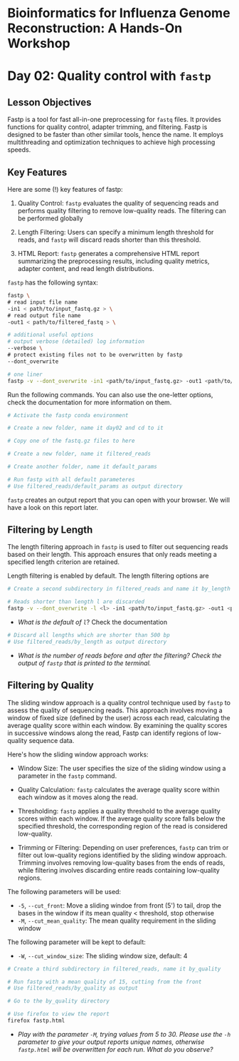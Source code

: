 # Bioinformatics for Influenza Genome Reconstruction: A Hands-On Workshop
# Day 02: Quality control with `fastp`

## Lesson Objectives

Fastp is a tool for fast all-in-one preprocessing for `fastq` files. It provides functions for quality control, adapter trimming, and filtering. Fastp is designed to be faster than other similar tools, hence the name. It employs multithreading and optimization techniques to achieve high processing speeds.

## Key Features
Here are some (!) key features of fastp:

1. Quality Control: `fastp` evaluates the quality of sequencing reads and performs quality filtering to remove low-quality reads. The filtering can be performed globally

2. Length Filtering: Users can specify a minimum length threshold for reads, and `fastp` will discard reads shorter than this threshold.

3. HTML Report: `fastp` generates a comprehensive HTML report summarizing the preprocessing results, including quality metrics, adapter content, and read length distributions.

`fastp` has the following syntax:
```bash
fastp \
# read input file name
-in1 < path/to/input_fastq.gz > \
# read output file name
-out1 < path/to/filtered_fastq > \

# additional useful options
# output verbose (detailed) log information
--verbose \
# protect existing files not to be overwritten by fastp
--dont_overwrite

# one liner
fastp -v --dont_overwrite -in1 <path/to/input_fastq.gz> -out1 <path/to/filtered_fastq>
```

Run the following commands. You can also use the one-letter options, check the documentation for more information on them.

```bash
# Activate the fastp conda environment

# Create a new folder, name it day02 and cd to it

# Copy one of the fastq.gz files to here

# Create a new folder, name it filtered_reads

# Create another folder, name it default_params 

# Run fastp with all default parameteres
# Use filtered_reads/default_params as output directory

```
`fastp` creates an output report that you can open with your browser. We will have a look on this report later.


## Filtering by Length
The length filtering approach in `fastp` is used to filter out sequencing reads based on their length. This approach ensures that only reads meeting a specified length criterion are retained.

Length filtering is enabled by default. The length filtering options are

```bash
# Create a second subdirectory in filtered_reads and name it by_length

# Reads shorter than length l are discarded
fastp -v --dont_overwrite -l <l> -in1 <path/to/input_fastq.gz> -out1 <path/to/filtered_fastq>
```
* _What is the default of `l`_? Check the documentation

```bash
# Discard all lengths which are shorter than 500 bp
# Use filtered_reads/by_length as output directory

```

* _What is the number of reads before and after the filtering? Check the output of `fastp` that is printed to the terminal._


## Filtering by Quality
The sliding window approach is a quality control technique used by `fastp` to assess the quality of sequencing reads. This approach involves moving a window of fixed size (defined by the user) across each read, calculating the average quality score within each window. By examining the quality scores in successive windows along the read, Fastp can identify regions of low-quality sequence data.

Here's how the sliding window approach works:

* Window Size: The user specifies the size of the sliding window using a parameter in the `fastp` command.

* Quality Calculation: `fastp` calculates the average quality score within each window as it moves along the read.

* Thresholding: `fastp` applies a quality threshold to the average quality scores within each window. If the average quality score falls below the specified threshold, the corresponding region of the read is considered low-quality.

* Trimming or Filtering: Depending on user preferences, `fastp` can trim or filter out low-quality regions identified by the sliding window approach. Trimming involves removing low-quality bases from the ends of reads, while filtering involves discarding entire reads containing low-quality regions.

The following parameters will be used:
* `-5`, `--cut_front`: Move a sliding windoe from front (5') to tail, drop the bases in the window if its mean quality < threshold, stop otherwise
* `-M`, `--cut_mean_quality`: The mean quality requirement in the sliding window

The following parameter will be kept to default:
* `-W`, `--cut_window_size`: The sliding window size, default: 4


```bash
# Create a third subdirectory in filtered_reads, name it by_quality

# Run fastp with a mean quality of 15, cutting from the front
# Use filtered_reads/by_quality as output

# Go to the by_quality directory

# Use firefox to view the report
firefox fastp.html

```

* _Play with the parameter `-M`, trying values from 5 to 30. Please use the `-h` parameter to give your output reports unique names, otherwise `fastp.html` will be overwritten for each run. What do you observe?_
